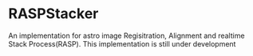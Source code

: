 # RASPStacker

An implementation for astro image Regisitration, Alignment and realtime Stack Process(RASP). This implementation is still under development